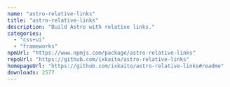 ```yaml
---
name: "astro-relative-links"
title: "astro-relative-links"
description: "Build Astro with relative links."
categories:
  - "css+ui"
  - "frameworks"
npmUrl: "https://www.npmjs.com/package/astro-relative-links"
repoUrl: "https://github.com/ixkaito/astro-relative-links"
homepageUrl: "https://github.com/ixkaito/astro-relative-links#readme"
downloads: 2577
---
```

